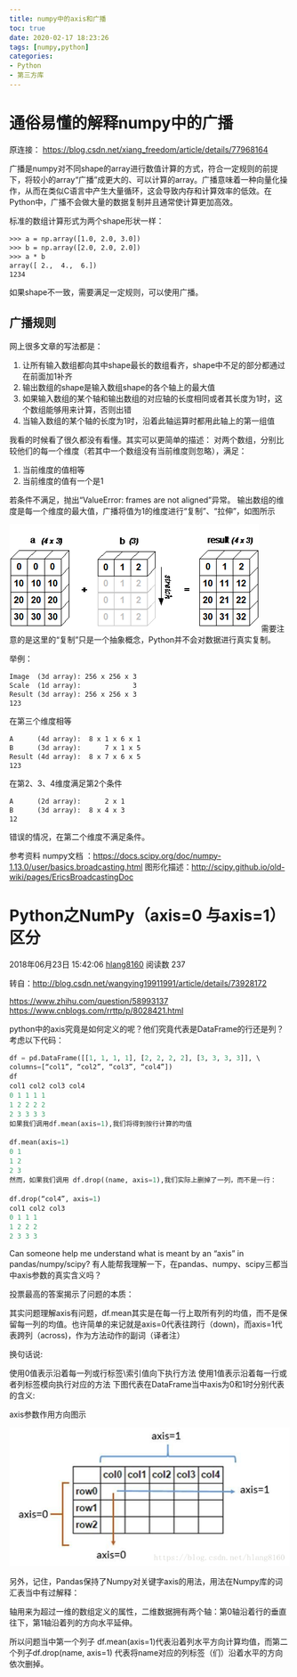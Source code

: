 ```yaml
---
title: numpy中的axis和广播
toc: true
date: 2020-02-17 18:23:26
tags: [numpy,python]
categories:
- Python
- 第三方库
---
```


# 通俗易懂的解释numpy中的广播
<!--more-->
原连接： https://blog.csdn.net/xiang_freedom/article/details/77968164

广播是numpy对不同shape的array进行数值计算的方式，符合一定规则的前提下，将较小的array“广播”成更大的、可以计算的array。广播意味着一种向量化操作，从而在类似C语言中产生大量循环，这会导致内存和计算效率的低效。在Python中，广播不会做大量的数据复制并且通常使计算更加高效。

标准的数组计算形式为两个shape形状一样：

```
>>> a = np.array([1.0, 2.0, 3.0])
>>> b = np.array([2.0, 2.0, 2.0])
>>> a * b
array([ 2.,  4.,  6.])
1234
```

如果shape不一致，需要满足一定规则，可以使用广播。

## 广播规则

网上很多文章的写法都是：

1. 让所有输入数组都向其中shape最长的数组看齐，shape中不足的部分都通过在前面加1补齐
2. 输出数组的shape是输入数组shape的各个轴上的最大值
3. 如果输入数组的某个轴和输出数组的对应轴的长度相同或者其长度为1时，这个数组能够用来计算，否则出错
4. 当输入数组的某个轴的长度为1时，沿着此轴运算时都用此轴上的第一组值

我看的时候看了很久都没有看懂。其实可以更简单的描述： 
对两个数组，分别比较他们的每一个维度（若其中一个数组没有当前维度则忽略），满足：

1. 当前维度的值相等
2. 当前维度的值有一个是1

若条件不满足，抛出“ValueError: frames are not aligned”异常。 
输出数组的维度是每一个维度的最大值，广播将值为1的维度进行“复制”、“拉伸”，如图所示

![img](_attachments/8e5188d4672046882088719250618514.gif) 
需要注意的是这里的“复制”只是一个抽象概念，Python并不会对数据进行真实复制。

举例：

```
Image  (3d array): 256 x 256 x 3
Scale  (1d array):             3
Result (3d array): 256 x 256 x 3
123
```

在第三个维度相等

```
A      (4d array):  8 x 1 x 6 x 1
B      (3d array):      7 x 1 x 5
Result (4d array):  8 x 7 x 6 x 5
123
```

在第2、3、4维度满足第2个条件

```
A      (2d array):      2 x 1
B      (3d array):  8 x 4 x 3
12
```

错误的情况，在第二个维度不满足条件。

参考资料 
numpy文档 ：https://docs.scipy.org/doc/numpy-1.13.0/user/basics.broadcasting.html 
图形化描述：http://scipy.github.io/old-wiki/pages/EricsBroadcastingDoc





#  Python之NumPy（axis=0 与axis=1）区分

2018年06月23日 15:42:06 [hlang8160](https://me.csdn.net/hlang8160) 阅读数 237



转自：http://blog.csdn.net/wangying19911991/article/details/73928172

https://www.zhihu.com/question/58993137 
https://www.cnblogs.com/rrttp/p/8028421.html

python中的axis究竟是如何定义的呢？他们究竟代表是DataFrame的行还是列？考虑以下代码：
```python
df = pd.DataFrame([[1, 1, 1, 1], [2, 2, 2, 2], [3, 3, 3, 3]], \ 
columns=[“col1”, “col2”, “col3”, “col4”]) 
df 
col1 col2 col3 col4 
0 1 1 1 1 
1 2 2 2 2 
2 3 3 3 3 
如果我们调用df.mean(axis=1),我们将得到按行计算的均值

df.mean(axis=1) 
0 1 
1 2 
2 3 
然而，如果我们调用 df.drop((name, axis=1),我们实际上删掉了一列，而不是一行：

df.drop(“col4”, axis=1) 
col1 col2 col3 
0 1 1 1 
1 2 2 2 
2 3 3 3
```


Can someone help me understand what is meant by an “axis” in pandas/numpy/scipy? 
有人能帮我理解一下，在pandas、numpy、scipy三都当中axis参数的真实含义吗？

投票最高的答案揭示了问题的本质：

其实问题理解axis有问题，df.mean其实是在每一行上取所有列的均值，而不是保留每一列的均值。也许简单的来记就是axis=0代表往跨行（down)，而axis=1代表跨列（across)，作为方法动作的副词（译者注）

换句话说:

使用0值表示沿着每一列或行标签\索引值向下执行方法 
使用1值表示沿着每一行或者列标签模向执行对应的方法 
下图代表在DataFrame当中axis为0和1时分别代表的含义:

axis参数作用方向图示

![这里写图片描述](_attachments/2fe5cca0d7ee3cf1994ca57c3305f021.png)

另外，记住，Pandas保持了Numpy对关键字axis的用法，用法在Numpy库的词汇表当中有过解释：

轴用来为超过一维的数组定义的属性，二维数据拥有两个轴：第0轴沿着行的垂直往下，第1轴沿着列的方向水平延伸。

所以问题当中第一个列子 df.mean(axis=1)代表沿着列水平方向计算均值，而第二个列子df.drop(name, axis=1) 代表将name对应的列标签（们）沿着水平的方向依次删掉。
